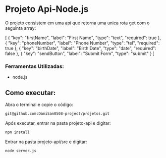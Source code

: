 # Projeto Api-Node.js

O projeto consistem em uma api que retorna uma unica rota get com o seguinta array:

[
{
"key": "firstName",
"label": "First Name",
"type": "text",
"required": true
},
{
"key": "phoneNumber",
"label": "Phone Number",
"type": "tel",
"required": true
},
{
"key": "birthDate",
"label": "Birth Date",
"type": "date",
"required": false
},
{
"key": "sendButton",
"label": "Submit Form",
"type": "submit"
}
]

### Ferramentas Utilizadas:

- node.js

## Como executar:

Abra o terminal e copie o código:

```bash
git@github.com:DaniSan0508-project/projetos.git
```

Após executar, entrar na pasta projeto-api e digitar:

```bash
npm install
```

Entrar na pasta projeto-api/src e digitar:

```bash
node server.js
```
